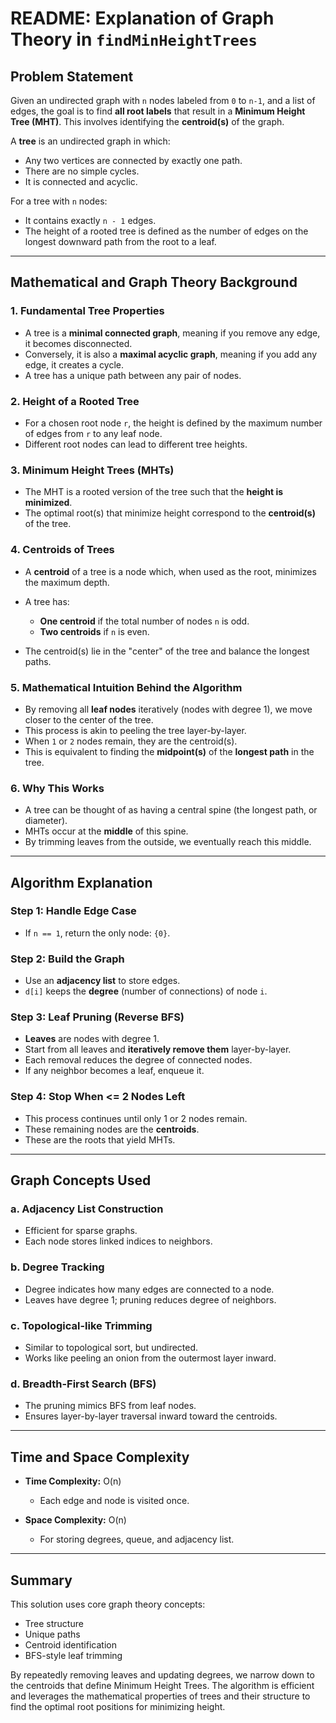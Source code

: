 # README: Explanation of Graph Theory in `findMinHeightTrees`

## Problem Statement

Given an undirected graph with `n` nodes labeled from `0` to `n-1`, and a list of edges, the goal is to find **all root labels** that result in a **Minimum Height Tree (MHT)**. This involves identifying the **centroid(s)** of the graph.

A **tree** is an undirected graph in which:

* Any two vertices are connected by exactly one path.
* There are no simple cycles.
* It is connected and acyclic.

For a tree with `n` nodes:

* It contains exactly `n - 1` edges.
* The height of a rooted tree is defined as the number of edges on the longest downward path from the root to a leaf.

---

## Mathematical and Graph Theory Background

### 1. **Fundamental Tree Properties**

* A tree is a **minimal connected graph**, meaning if you remove any edge, it becomes disconnected.
* Conversely, it is also a **maximal acyclic graph**, meaning if you add any edge, it creates a cycle.
* A tree has a unique path between any pair of nodes.

### 2. **Height of a Rooted Tree**

* For a chosen root node `r`, the height is defined by the maximum number of edges from `r` to any leaf node.
* Different root nodes can lead to different tree heights.

### 3. **Minimum Height Trees (MHTs)**

* The MHT is a rooted version of the tree such that the **height is minimized**.
* The optimal root(s) that minimize height correspond to the **centroid(s)** of the tree.

### 4. **Centroids of Trees**

* A **centroid** of a tree is a node which, when used as the root, minimizes the maximum depth.
* A tree has:

  * **One centroid** if the total number of nodes `n` is odd.
  * **Two centroids** if `n` is even.
* The centroid(s) lie in the "center" of the tree and balance the longest paths.

### 5. **Mathematical Intuition Behind the Algorithm**

* By removing all **leaf nodes** iteratively (nodes with degree 1), we move closer to the center of the tree.
* This process is akin to peeling the tree layer-by-layer.
* When `1` or `2` nodes remain, they are the centroid(s).
* This is equivalent to finding the **midpoint(s)** of the **longest path** in the tree.

### 6. **Why This Works**

* A tree can be thought of as having a central spine (the longest path, or diameter).
* MHTs occur at the **middle** of this spine.
* By trimming leaves from the outside, we eventually reach this middle.

---

## Algorithm Explanation

### Step 1: Handle Edge Case

* If `n == 1`, return the only node: `{0}`.

### Step 2: Build the Graph

* Use an **adjacency list** to store edges.
* `d[i]` keeps the **degree** (number of connections) of node `i`.

### Step 3: Leaf Pruning (Reverse BFS)

* **Leaves** are nodes with degree 1.
* Start from all leaves and **iteratively remove them** layer-by-layer.
* Each removal reduces the degree of connected nodes.
* If any neighbor becomes a leaf, enqueue it.

### Step 4: Stop When <= 2 Nodes Left

* This process continues until only 1 or 2 nodes remain.
* These remaining nodes are the **centroids**.
* These are the roots that yield MHTs.

---

## Graph Concepts Used

### a. **Adjacency List Construction**

* Efficient for sparse graphs.
* Each node stores linked indices to neighbors.

### b. **Degree Tracking**

* Degree indicates how many edges are connected to a node.
* Leaves have degree 1; pruning reduces degree of neighbors.

### c. **Topological-like Trimming**

* Similar to topological sort, but undirected.
* Works like peeling an onion from the outermost layer inward.

### d. **Breadth-First Search (BFS)**

* The pruning mimics BFS from leaf nodes.
* Ensures layer-by-layer traversal inward toward the centroids.

---

## Time and Space Complexity

* **Time Complexity:** O(n)

  * Each edge and node is visited once.
* **Space Complexity:** O(n)

  * For storing degrees, queue, and adjacency list.

---

## Summary

This solution uses core graph theory concepts:

* Tree structure
* Unique paths
* Centroid identification
* BFS-style leaf trimming

By repeatedly removing leaves and updating degrees, we narrow down to the centroids that define Minimum Height Trees. The algorithm is efficient and leverages the mathematical properties of trees and their structure to find the optimal root positions for minimizing height.
